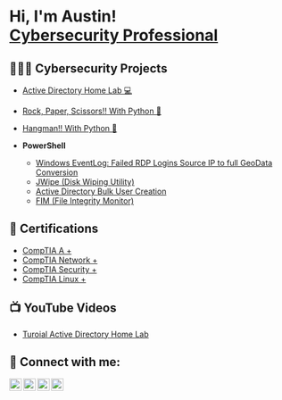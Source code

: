 <h1>Hi, I'm Austin! <br/><a href="https://www.linkedin.com/in/joshmadakor/">Cybersecurity Professional</a>

<h2>👨🏾‍💻 Cybersecurity Projects </h2>


  - [Active Directory Home Lab 💻](https://github.com/joshmadakor1/Algorithms-Practice](https://github.com/AustinThierry/ActiveDirectoryLab/blob/main/README.md))
  - [Rock, Paper, Scissors!! With Python 🐍](https://github.com/joshmadakor1/Algorithms-Practice)
  - [Hangman!! With Python 🐍](https://github.com/joshmadakor1/Algorithms-Practice)
    
- <b>PowerShell</b>
  - [Windows EventLog: Failed RDP Logins Source IP to full GeoData Conversion](https://github.com/joshmadakor1/Sentinel-Lab)
  - [JWipe (Disk Wiping Utility)](https://gi7️⃣8️⃣thub.com/joshmadakor1/Jwipe.PowerShell)
  - [Active Directory Bulk User Creation](https://github.com/joshmadakor1/AD_PS)
  - [FIM (File Integrity Monitor)](https://github.com/joshmadakor1/PowerShell-Integrity-FIM)

<h2>📄 Certifications</h2>

- [CompTIA A +](https://www.youtube.com/watch?v=a83ASGn_V_s)
- [CompTIA Network +](https://www.youtube.com/watch?v=a83ASGn_V_s)
- [CompTIA Security +](https://www.youtube.com/watch?v=a83ASGn_V_s)
- [CompTIA Linux +](https://www.youtube.com/watch?v=a83ASGn_V_s)
  

<h2>📺 YouTube Videos</h2>

- [Turoial Active Directory Home Lab](https://www.youtube.com/watch?v=a83ASGn_V_s)


<h2> 🤳 Connect with me:</h2>

[<img align="left" alt="JoshMadakor | YouTube" width="22px" src="https://cdn.jsdelivr.net/npm/simple-icons@v3/icons/youtube.svg" />][youtube]
[<img align="left" alt="JoshMadakor | Twitter" width="22px" src="https://cdn.jsdelivr.net/npm/simple-icons@v3/icons/twitter.svg" />][twitter]
[<img align="left" alt="JoshMadakor | LinkedIn" width="22px" src="https://cdn.jsdelivr.net/npm/simple-icons@v3/icons/linkedin.svg" />][linkedin]
[<img align="left" alt="JoshMadakor | Instagram" width="22px" src="https://cdn.jsdelivr.net/npm/simple-icons@v3/icons/instagram.svg" />][instagram]

[twitter]: https://twitter.com/joshmadakor
[youtube]: https://www.youtube.com/c/joshmadakor
[instagram]: https://www.instagram.com/joshmadakor/
[linkedin]: https://linkedin.com/in/joshmadakor

<!--
**joshmadakor1/joshmadakor1** is a ✨ _special_ ✨ repository because its `README.md` (this file) appears on your GitHub profile.

Here are some ideas to get you started:

- 🔭 I’m currently working on ...
- 🌱 I’m currently learning ...
- 👯 I’m looking to collaborate on ...
- 🤔 I’m looking for help with ...
- 💬 Ask me about ...
- 📫 How to reach me: ...
- 😄 Pronouns: ...
- ⚡ Fun fact: ...
-->
